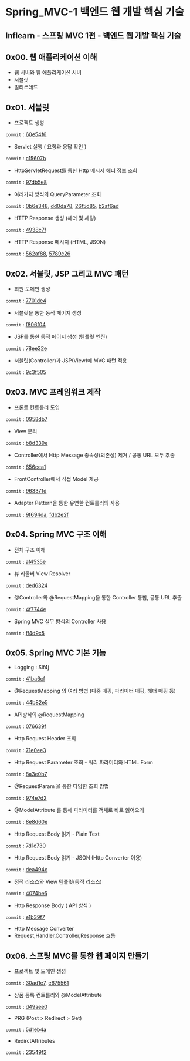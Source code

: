# Spring_MVC-1 백엔드 웹 개발 핵심 기술
Inflearn - 스프링 MVC 1편 - 백엔드 웹 개발 핵심 기술
---  

## 0x00. 웹 애플리케이션 이해
- 웹 서버와 웹 애플리케이션 서버
- 서블릿
- 멀티쓰레드

## 0x01. 서블릿
- 프로젝트 생성

```commit``` : [60e54f6](https://github.com/meoldae/Spring_MVC-1/commit/60e54f686a0640e6a2f1191af486b5df990018f2)
- Servlet 실행 ( 요청과 응답 확인 ) 

```commit``` : [c15607b](https://github.com/meoldae/Spring_MVC-1/commit/c15607b1ac09d0c9efc879e815ba3ca55650d00a)
- HttpServletRequest를 통한 Http 메시지 헤더 정보 조회

```commit``` : [97db5e8](https://github.com/meoldae/Spring_MVC-1/commit/97db5e89473c3228ab5bfb7906903a268484a021)
- 여러가지 방식의 QueryParameter 조회

```commit``` : [0b6e348](https://github.com/meoldae/Spring_MVC-1/commit/0b6e348dae68d025947e86641ef5aebf1e824e6f), [dd0da78](https://github.com/meoldae/Spring_MVC-1/commit/dd0da78758ac4c50b5632eabddd5da1132f7f2f4), [26f5d85](https://github.com/meoldae/Spring_MVC-1/commit/26f5d85fd33b9ce21c7686c093232b5528d45c69), [b2af6ad](https://github.com/meoldae/Spring_MVC-1/commit/b2af6ad7033aee62bd0f6864fa2cced981ba25e3)
- HTTP Response 생성 (헤더 및 세팅)

```commit``` : [4938c7f](https://github.com/meoldae/Spring_MVC-1/commit/4938c7fa7435941516153a4c383cd753845b3e99)
- HTTP Response 메시지 (HTML, JSON)

```commit``` : [562af88](https://github.com/meoldae/Spring_MVC-1/commit/562af8855f50149224c2830ea3e6f09e3f8d8bd6), [5789c26](https://github.com/meoldae/Spring_MVC-1/commit/5789c26d71e39919dff0e9da9e987c0cfe1ee768)

## 0x02. 서블릿, JSP 그리고 MVC 패턴
- 회원 도메인 생성

```commit``` : [7701de4](https://github.com/meoldae/Spring_MVC-1/commit/7701de460defe17d39a55a919702e370a02f6abc)
- 서블릿을 통한 동적 페이지 생성

```commit``` : [f806f04](https://github.com/meoldae/Spring_MVC-1/commit/f806f04997d09d2242eb7665a8efc443980c42e8)
- JSP를 통한 동적 페이지 생성 (템플릿 엔진)

```commit``` : [78ee32e](https://github.com/meoldae/Spring_MVC-1/commit/78ee32e4b50cb5edcdea0e5421a71ea75919cbb3)
- 서블릿(Controller)과 JSP(View)에 MVC 패턴 적용

```commit``` : [9c3f505](https://github.com/meoldae/Spring_MVC-1/commit/9c3f505dc62b55e5a2f0f08009e598e59ff35d0d)

## 0x03. MVC 프레임워크 제작
- 프론트 컨트롤러 도입

```commit``` : [0958db7](https://github.com/meoldae/Spring_MVC-1/commit/0958db7d63483b6e1a44880e735d6abe42b4f2cb)
- View 분리 

```commit``` : [b8d339e](https://github.com/meoldae/Spring_MVC-1/commit/b8d339e6fcab048e3ccedd9b12aa9cff2d81cc36)
- Controller에서 Http Message 종속성(의존성) 제거 / 공통 URL 모두 추출

```commit``` : [656cea1](https://github.com/meoldae/Spring_MVC-1/commit/656cea11d4261753f7b4331ae7927c5a8c497469)
- FrontController에서 직접 Model 제공 

```commit``` : [963371d](https://github.com/meoldae/Spring_MVC-1/commit/963371d9ce27b4ff7d2f07fb61ba867f8567881b)
- Adapter Pattern을 통한 유연한 컨트롤러의 사용

```commit``` : [9f694da](https://github.com/meoldae/Spring_MVC-1/commit/9f694da1d9bf8b0c9b2458b8ca6ed0c7f011e2d1), [fdb2e2f](https://github.com/meoldae/Spring_MVC-1/commit/fdb2e2f6ea5615b8c099259693c9a3839ee811ba)

## 0x04. Spring MVC 구조 이해
- 전체 구조 이해

```commit``` : [af4535e](https://github.com/meoldae/Spring_MVC-1/commit/af4535ef0c1c92c3b0fbf89f44b270cf00ff35b6)
- 뷰 리졸버 View Resolver

```commit``` : [ded6324](https://github.com/meoldae/Spring_MVC-1/commit/ded6324c25d843c40118506ab69a54bd97c38e96)
- @Controller와 @RequestMapping을 통한 Controller 통합, 공통 URL 추출

```commit``` : [4f7744e](https://github.com/meoldae/Spring_MVC-1/commit/4f7744e98a4e479d18c166a61b365c01c6822897)
- Spring MVC 실무 방식의 Controller 사용

```commit``` : [ff4d9c5](https://github.com/meoldae/Spring_MVC-1/commit/ff4d9c5d6aa8b27c368423230d9546018532b02c)

## 0x05. Spring MVC 기본 기능
- Logging : Slf4j

```commit``` : [41ba6cf](https://github.com/meoldae/Spring_MVC-1/commit/41ba6cff34ba6656261132fc0130493efe6df3d1)
- @RequestMapping 의 여러 방법 (다중 매핑, 파라미터 매핑, 헤더 매핑 등)

```commit``` : [44b82e5](https://github.com/meoldae/Spring_MVC-1/commit/44b82e579470ced82205c3392d35540fed77ff53)
- API방식의 @RequestMapping 

```commit``` : [076639f](https://github.com/meoldae/Spring_MVC-1/commit/076639fd145014d25af59baf8edc108dce0b6238)
- Http Request Header 조회 

```commit``` : [71e0ee3](https://github.com/meoldae/Spring_MVC-1/commit/71e0ee3b101e783bd1e7a9497ecef653151ba1b8)
- Http Request Parameter 조회 - 쿼리 파라미터와 HTML Form

```commit``` : [8a3e0b7](https://github.com/meoldae/Spring_MVC-1/commit/8a3e0b70bc1bc19bd08331a7c009f0ee412a0986)
- @RequestParam 을 통한 다양한 조회 방법

```commit``` : [974e7d2](https://github.com/meoldae/Spring_MVC-1/commit/974e7d213b1d8fec4e28564db67b7213768efd29)
- @ModelAttribute 를 통해 파라미터를 객체로 바로 읽어오기

```commit``` : [8e8d60e](https://github.com/meoldae/Spring_MVC-1/commit/8e8d60e448482f4eb061406de0f10156292fafb3)
- Http Request Body 읽기 - Plain Text

```commit``` : [7d1c730](https://github.com/meoldae/Spring_MVC-1/commit/7d1c730ad9d9490fe7bc94b76785bcbe2600bc6d)
- Http Request Body 읽기 - JSON (Http Converter 이용)

```commit``` : [dea494c](https://github.com/meoldae/Spring_MVC-1/commit/dea494c98567ca7e2c086a5e66ffefa7e1cb44f7)
- 정적 리소스와 View 템플릿(동적 리소스)

```commit``` : [4074be6](https://github.com/meoldae/Spring_MVC-1/commit/4074be6ba063d775f57fa2638ddc22223ab6cb95)
- Http Response Body ( API 방식 )

```commit``` : [e1b39f7](https://github.com/meoldae/Spring_MVC-1/commit/e1b39f7e14707fa27573cb1afffc32ed72f89d3d)
- Http Message Converter
- Request,Handler,Controller,Response 흐름

## 0x06. 스프링 MVC를 통한 웹 페이지 만들기
- 프로젝트 및 도메인 생성

```commit``` : [30ad1e7](https://github.com/meoldae/Spring_MVC-1/commit/30ad1e71e7c54e74e3eddd54b2d1574d99ce8b03), [e675561](https://github.com/meoldae/Spring_MVC-1/commit/e675561a8c65c3ac17a3dd30e3704b86c13097e9)
- 상품 등록 컨트롤러와 @ModelAttribute

```commit``` : [d49aee0](https://github.com/meoldae/Spring_MVC-1/commit/d49aee03070dcdebe07abf066b17db3ac682399b)
- PRG (Post > Redirect > Get) 

```commit``` : [5d1eb4a](https://github.com/meoldae/Spring_MVC-1/commit/5d1eb4afb574dccf3e5ccde9ce18eaa1807e7304)
- RedirctAttributes

```commit``` : [23549f2](https://github.com/meoldae/Spring_MVC-1/commit/23549f2b53291e28c15eb4862b176a04883c129e)
